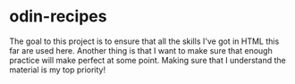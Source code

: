 # odin-recipes
The goal to this project is to ensure that all the skills I've got in HTML this far are used here. Another thing is that I want to make sure that enough practice will make perfect at some point. Making sure that I understand the material is my top priority!